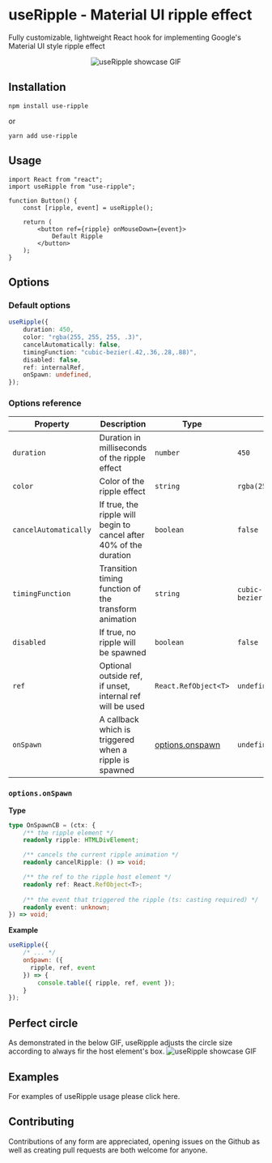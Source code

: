 # useRipple - Material UI ripple effect
Fully customizable, lightweight React hook for implementing Google's Material UI style ripple effect

<div align="center">

![useRipple showcase GIF](https://i.imgur.com/P844g7d.gif "useRipple showcase")

</div>

## Installation
```
npm install use-ripple
```
or
```
yarn add use-ripple
```

## Usage
```tsx
import React from "react";
import useRipple from "use-ripple";

function Button() {
    const [ripple, event] = useRipple();

    return (
        <button ref={ripple} onMouseDown={event}>
            Default Ripple
        </button>
    );
}
```

## Options
### Default options
```ts
useRipple({
    duration: 450,
    color: "rgba(255, 255, 255, .3)",
    cancelAutomatically: false,
    timingFunction: "cubic-bezier(.42,.36,.28,.88)",
    disabled: false,
    ref: internalRef,
    onSpawn: undefined,
});
```
### Options reference
| Property              | Description                                                        | Type                               | Default                         | Optional |
| --------------------- | ------------------------------------------------------------------ | ---------------------------------- | ------------------------------- | -------- |
| `duration`            | Duration in milliseconds of the ripple effect                      | `number`                           | `450`                           | ✔️        |
| `color`               | Color of the ripple effect                                         | `string`                           | `rgba(255, 255, 255, .3)`       | ✔️        |
| `cancelAutomatically` | If true, the ripple will begin to cancel after 40% of the duration | `boolean`                          | `false`                         | ✔️        |
| `timingFunction`      | Transition timing function of the transform animation              | `string`                           | `cubic-bezier(.42,.36,.28,.88)` | ✔️        |
| `disabled`            | If true, no ripple will be spawned                                 | `boolean`                          | `false`                         | ✔️        |
| `ref`                 | Optional outside ref, if unset, internal ref will be used          | `React.RefObject<T>`               | `undefined`                     | ✔️        |
| `onSpawn`             | A callback which is triggered when a ripple is spawned             | [options.onspawn](#optionsonspawn) | `undefined`                     | ✔️        |

### `options.onSpawn`
**Type**
```ts
type OnSpawnCB = (ctx: {
    /** the ripple element */
    readonly ripple: HTMLDivElement;

    /** cancels the current ripple animation */
    readonly cancelRipple: () => void;

    /** the ref to the ripple host element */
    readonly ref: React.RefObject<T>;
    
    /** the event that triggered the ripple (ts: casting required) */
    readonly event: unknown;
}) => void;
```
**Example**
```js
useRipple({
    /* ... */
    onSpawn: ({
      ripple, ref, event  
    }) => {
        console.table({ ripple, ref, event });
    }
});
```

## Perfect circle
As demonstrated in the below GIF, useRipple adjusts the circle size according to always fir the host element's box.
![useRipple showcase GIF](https://i.imgur.com/OU9YJAh.gif "image Title")

## Examples
For examples of useRipple usage please click here.

## Contributing
Contributions of any form are appreciated, opening issues on the Github as well as creating pull requests are both welcome for anyone.